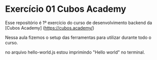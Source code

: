 # Exercício 01 Cubos Academy

Esse repositório é 1º exercício do curso de desenvolvimento backend da [Cubos Academy] (https://cubos.academy/)

Nessa aula fizemos o setup das ferramentas para utilizar durante todo o curso.

no arquivo hello-world.js estou imprimindo "Hello world" no terminal.
